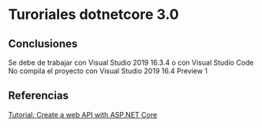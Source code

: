 # Turoriales dotnetcore 3.0
## Conclusiones

Se debe de trabajar con Visual Studio 2019 16.3.4 o con Visual Studio Code
No compila el proyecto con Visual Studio 2019 16.4 Preview 1 

## Referencias

[Tutorial: Create a web API with ASP.NET Core](https://docs.microsoft.com/en-us/aspnet/core/tutorials/first-web-api?view=aspnetcore-3.0&tabs=visual-studio)
